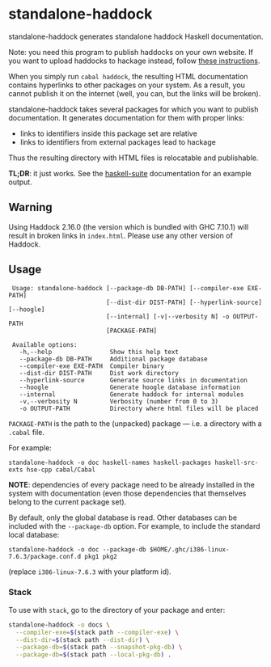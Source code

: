 standalone-haddock
==================

standalone-haddock generates standalone haddock Haskell documentation.

Note: you need this program to publish haddocks on your own website. If you want
to upload haddocks to hackage instead, follow [these instructions][for-hackage].

[for-hackage]: http://fuuzetsu.co.uk/blog/posts/2014-01-06-Hackage-documentation-v2.html

When you simply run `cabal haddock`, the resulting HTML documentation contains
hyperlinks to other packages on your system. As a result, you cannot publish it
on the internet (well, you can, but the links will be broken).

standalone-haddock takes several packages for which you want to publish
documentation. It generates documentation for them with proper links:

* links to identifiers inside this package set are relative
* links to identifiers from external packages lead to hackage

Thus the resulting directory with HTML files is relocatable and publishable.

**TL;DR**: it just works. See the [haskell-suite][] documentation for an example
output.

[haskell-suite]: http://haskell-suite.github.io/docs

Warning
-------

Using Haddock 2.16.0 (the version which is bundled with GHC 7.10.1) will result
in broken links in `index.html`. Please use any other version of Haddock.

Usage
-----
     Usage: standalone-haddock [--package-db DB-PATH] [--compiler-exe EXE-PATH]
                               [--dist-dir DIST-PATH] [--hyperlink-source] [--hoogle]
                               [--internal] [-v|--verbosity N] -o OUTPUT-PATH
                               [PACKAGE-PATH]

     Available options:
       -h,--help                Show this help text
       --package-db DB-PATH     Additional package database
       --compiler-exe EXE-PATH  Compiler binary
       --dist-dir DIST-PATH     Dist work directory
       --hyperlink-source       Generate source links in documentation
       --hoogle                 Generate hoogle database information
       --internal               Generate haddock for internal modules
       -v,--verbosity N         Verbosity (number from 0 to 3)
       -o OUTPUT-PATH           Directory where html files will be placed

`PACKAGE-PATH` is the path to the (unpacked) package — i.e. a directory with a
`.cabal` file.

For example:

    standalone-haddock -o doc haskell-names haskell-packages haskell-src-exts hse-cpp cabal/Cabal

**NOTE**: dependencies of every package need to be already installed in the
system with documentation (even those dependencies that themselves belong to the
current package set).

By default, only the global database is read. Other databases can be included
with the `--package-db` option. For example, to include the standard local
database:

    standalone-haddock -o doc --package-db $HOME/.ghc/i386-linux-7.6.3/package.conf.d pkg1 pkg2

(replace `i386-linux-7.6.3` with your platform id).

### Stack

To use with `stack`, go to the directory of your package and enter:

```sh
standalone-haddock -o docs \
  --compiler-exe=$(stack path --compiler-exe) \
  --dist-dir=$(stack path --dist-dir) \
  --package-db=$(stack path --snapshot-pkg-db) \
  --package-db=$(stack path --local-pkg-db) .
```
